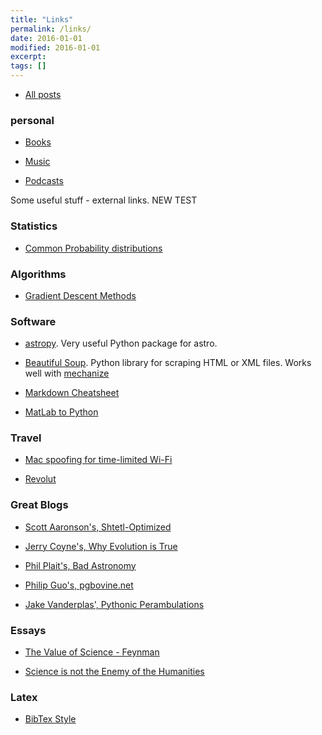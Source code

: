 ```yaml
---
title: "Links"
permalink: /links/
date: 2016-01-01
modified: 2016-01-01
excerpt:
tags: []
---
```


* [All posts](http://tomkimpson.com/posts/)

### personal
 * [Books](http://tomkimpson.com/books/)

* [Music](http://tomkimpson.com/music/)

* [Podcasts](http://tomkimpson.com/podcasts/)

Some useful stuff - external links.
NEW TEST


### Statistics

* [Common Probability distributions](http://blog.cloudera.com/blog/2015/12/common-probability-distributions)


### Algorithms

* [Gradient Descent Methods](http://ruder.io/optimizing-gradient-descent/)


### Software

* [astropy](http://www.astropy.org). Very useful Python package for astro.

* [Beautiful Soup](https://www.crummy.com/software/BeautifulSoup/). Python library for scraping HTML or XML files. Works well with [mechanize](http://wwwsearch.sourceforge.net/mechanize/)

* [Markdown Cheatsheet](https://github.com/adam-p/markdown-here/wiki/Markdown-Cheatsheet)

* [MatLab to Python](http://mathesaurus.sourceforge.net/matlab-python-xref.pdf)


### Travel

* [Mac spoofing for time-limited Wi-Fi](https://github.com/halo/LinkLiar)

* [Revolut](https://revolut.com/)


### Great Blogs

* [Scott Aaronson's, Shtetl-Optimized](http://www.scottaaronson.com/blog/?m=201606)

* [Jerry Coyne's, Why Evolution is True](https://whyevolutionistrue.wordpress.com)

* [Phil Plait's, Bad Astronomy](http://www.slate.com/authors.phil_plait.html)

* [Philip Guo's, pgbovine.net](http://www.pgbovine.net/index.html)

* [Jake Vanderplas', Pythonic Perambulations](https://jakevdp.github.io)


### Essays

* [The Value of Science - Feynman](http://www.wegerscience.com/documents/thevalueofscience_article.pdf)

* [Science is not the Enemy of the Humanities](https://newrepublic.com/article/114127/science-not-enemy-humanities)


### Latex

* [BibTex Style](https://www.reed.edu/cis/help/LaTeX/bibtexstyles.html#natcit)
